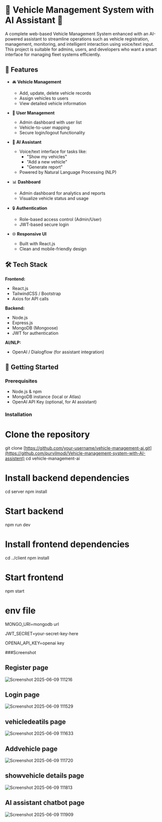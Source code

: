 # 🚗 Vehicle Management System with AI Assistant 🤖

A complete web-based Vehicle Management System enhanced with an AI-powered assistant to streamline operations such as vehicle registration, management, monitoring, and intelligent interaction using voice/text input. This project is suitable for admins, users, and developers who want a smart interface for managing fleet systems efficiently.

## 📌 Features

- 🚘 **Vehicle Management**
  - Add, update, delete vehicle records
  - Assign vehicles to users
  - View detailed vehicle information

- 👥 **User Management**
  - Admin dashboard with user list
  - Vehicle-to-user mapping
  - Secure login/logout functionality

- 🤖 **AI Assistant**
  - Voice/text interface for tasks like:
    - "Show my vehicles"
    - "Add a new vehicle"
    - "Generate report"
  - Powered by Natural Language Processing (NLP)

- 📊 **Dashboard**
  - Admin dashboard for analytics and reports
  - Visualize vehicle status and usage

- 🔒 **Authentication**
  - Role-based access control (Admin/User)
  - JWT-based secure login

- 🌐 **Responsive UI**
  - Built with React.js
  - Clean and mobile-friendly design

## 🛠️ Tech Stack

**Frontend:**
- React.js
- TailwindCSS / Bootstrap
- Axios for API calls

**Backend:**
- Node.js
- Express.js
- MongoDB (Mongoose)
- JWT for authentication

**AI/NLP:**
- OpenAI / Dialogflow (for assistant integration)

## 🚀 Getting Started

### Prerequisites

- Node.js & npm
- MongoDB instance (local or Atlas)
- OpenAI API Key (optional, for AI assistant)

### Installation

# Clone the repository
git clone [https://github.com/your-username/vehicle-management-ai.git](https://github.com/purvilmodi/Vehicle-management-system-with-AI-assistent)
cd vehicle-management-ai

# Install backend dependencies
cd server
npm install

# Start backend
npm run dev

# Install frontend dependencies
cd ../client
npm install

# Start frontend
npm start

# env file

MONGO_URI=mongodb url

JWT_SECRET=your-secret-key-here 

OPENAI_API_KEY=openai key 

###Screenshot

## Register page
![Screenshot 2025-06-09 111216](https://github.com/user-attachments/assets/60d4526b-5df8-4a81-b1a0-499ff53e86ef)

## Login page
![Screenshot 2025-06-09 111529](https://github.com/user-attachments/assets/0fd6f09f-844c-452f-85c1-5ef6879ec20d)

## vehicledeatils page
![Screenshot 2025-06-09 111633](https://github.com/user-attachments/assets/c1181f34-c1c8-42f6-a04d-fef9459c35b7)

## Addvehicle page
![Screenshot 2025-06-09 111720](https://github.com/user-attachments/assets/c8da7ebc-e64d-483f-a8db-0cdb88136d3e)

## showvehicle details page
![Screenshot 2025-06-09 111813](https://github.com/user-attachments/assets/41538a35-e3ab-4848-8be7-a19dadb8157b)

## AI assistant chatbot page
![Screenshot 2025-06-09 111909](https://github.com/user-attachments/assets/cb46747a-4653-48c8-9fea-0bb5793677d0)






